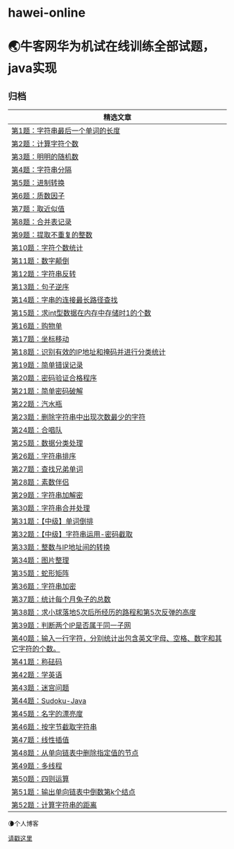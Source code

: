 # hawei-online

:earth_asia:牛客网华为机试在线训练全部试题，java实现
===============


归档
----

| **精选文章**                                                                                                                                                                                                                                                                                                                                                                                                                                                                                        |
|------------------------------------------------------------------------------------------------------------------------------------------------------------------------------------------------------------------------------------------------------------------------------------------------------------------------------------------------------------------------------------------------------------------------------------------------------------------------------------------------|
| [第1题：字符串最后一个单词的长度](https://github.com/JasonZhangCauc/hawei-online/blob/master/huawei-online/src/Test001.java)                                                                                                                                                                                                                                                                         |
| [第2题：计算字符个数](https://github.com/JasonZhangCauc/hawei-online/blob/master/huawei-online/src/Test002.java)                                                                                                                                                                                                                 |
| [第3题：明明的随机数](https://github.com/JasonZhangCauc/hawei-online/blob/master/huawei-online/src/Test003.java)                                                                                                                                                                                                                                                  |
| [第4题：字符串分隔](https://github.com/JasonZhangCauc/hawei-online/blob/master/huawei-online/src/Test004.java)                                                                                                                                               |
| [第5题：进制转换](https://github.com/JasonZhangCauc/hawei-online/blob/master/huawei-online/src/Test005.java)                                                                                                                                                                                                    |
| [第6题：质数因子](https://github.com/JasonZhangCauc/hawei-online/blob/master/huawei-online/src/Test006.java)                                                                                                                                                                                                                    |
| [第7题：取近似值](https://github.com/JasonZhangCauc/hawei-online/blob/master/huawei-online/src/Test007.java)                                                                                                                                                                                                                                                                |
| [第8题：合并表记录](https://github.com/JasonZhangCauc/hawei-online/blob/master/huawei-online/src/Test008.java)                                                                                                                                                                                                                                                                                                             |
| [第9题：提取不重复的整数](https://github.com/JasonZhangCauc/hawei-online/blob/master/huawei-online/src/Test009.java)                                                                                                                                                                                                                                                |
| [第10题：字符个数统计](https://github.com/JasonZhangCauc/hawei-online/blob/master/huawei-online/src/Test010.java)                                                                                                                                                                                                                                                      |
| [第11题：数字颠倒](https://github.com/JasonZhangCauc/hawei-online/blob/master/huawei-online/src/Test011.java)                                                                                                                                                                                                                              |
| [第12题：字符串反转](https://github.com/JasonZhangCauc/hawei-online/blob/master/huawei-online/src/Test012.java)                                                                                                                                                                                                                                                                                |
| [第13题：句子逆序](https://github.com/JasonZhangCauc/hawei-online/blob/master/huawei-online/src/Test013.java)                                                                                                                                                                                                                                                 |
| [第14题：字串的连接最长路径查找](https://github.com/JasonZhangCauc/hawei-online/blob/master/huawei-online/src/Test014.java)                                                                                                                                                                  |
| [第15题：求int型数据在内存中存储时1的个数](https://github.com/JasonZhangCauc/hawei-online/blob/master/huawei-online/src/Test015.java)                                                                                                                                                                                                                                                   |
| [第16题：购物单](https://github.com/JasonZhangCauc/hawei-online/blob/master/huawei-online/src/Test016.java)                                                                                                                                                                                             |
| [第17题：坐标移动](https://github.com/JasonZhangCauc/hawei-online/blob/master/huawei-online/src/Test017.java)                                                                                                                                                           |
| [第18题：识别有效的IP地址和掩码并进行分类统计](https://github.com/JasonZhangCauc/hawei-online/blob/master/huawei-online/src/Test018.java)                                                                                                                                      |
| [第19题：简单错误记录](https://github.com/JasonZhangCauc/hawei-online/blob/master/huawei-online/src/Test019.java)                                                                                                           |
| [第20题：密码验证合格程序](https://github.com/JasonZhangCauc/hawei-online/blob/master/huawei-online/src/Test020.java)                                                                                                |
| [第21题：简单密码破解](https://github.com/JasonZhangCauc/hawei-online/blob/master/huawei-online/src/Test021.java)                                                                                                                                        |
| [第22题：汽水瓶](https://github.com/JasonZhangCauc/hawei-online/blob/master/huawei-online/src/Test022.java)                                                                                                                                                                                                                                                                          |
| [第23题：删除字符串中出现次数最少的字符](https://github.com/JasonZhangCauc/hawei-online/blob/master/huawei-online/src/Test023.java)                                                                                                                                          |
| [第24题：合唱队](https://github.com/JasonZhangCauc/hawei-online/blob/master/huawei-online/src/Test024.java)                                                                                                                                                                                                                                  |
| [第25题：数据分类处理](https://github.com/JasonZhangCauc/hawei-online/blob/master/huawei-online/src/Test025.java)                                                                                                                 |
| [第26题：字符串排序](https://github.com/JasonZhangCauc/hawei-online/blob/master/huawei-online/src/Test026.java)                                                                                      |
| [第27题：查找兄弟单词](https://github.com/JasonZhangCauc/hawei-online/blob/master/huawei-online/src/Test027.java)                                 |
| [第28题：素数伴侣](https://github.com/JasonZhangCauc/hawei-online/blob/master/huawei-online/src/Test028.java)                                                                                                                        |
| [第29题：字符串加解密](https://github.com/JasonZhangCauc/hawei-online/blob/master/huawei-online/src/Test029.java)                                                                                                                                                                                                                                         |
| [第30题：字符串合并处理](https://github.com/JasonZhangCauc/hawei-online/blob/master/huawei-online/src/Test030.java)  |
| [第31题：【中级】单词倒排](https://github.com/JasonZhangCauc/hawei-online/blob/master/huawei-online/src/Test031.java)                                                                                                                                          |
| [第32题：【中级】字符串运用-密码截取](https://github.com/JasonZhangCauc/hawei-online/blob/master/huawei-online/src/Test032.java)                                                                                                                                                                  |
| [第33题：整数与IP地址间的转换](https://github.com/JasonZhangCauc/hawei-online/blob/master/huawei-online/src/Test033.java)                                                                                                                                                                                                                                        |
| [第34题：图片整理](https://github.com/JasonZhangCauc/hawei-online/blob/master/huawei-online/src/Test034.java)                                                                                                                                                                                                                                                   |
| [第35题：蛇形矩阵](https://github.com/JasonZhangCauc/hawei-online/blob/master/huawei-online/src/Test035.java)                                                                                                                                                                                            |
| [第36题：字符串加密](https://github.com/JasonZhangCauc/hawei-online/blob/master/huawei-online/src/Test036.java)                                                                                                                                                         |
| [第37题：统计每个月兔子的总数](https://github.com/JasonZhangCauc/hawei-online/blob/master/huawei-online/src/Test037.java)                                                                                                                                                                                                                     |
| [第38题：求小球落地5次后所经历的路程和第5次反弹的高度](https://github.com/JasonZhangCauc/hawei-online/blob/master/huawei-online/src/Test038.java)                                                                                                                                                                                                                                        |
| [第39题：判断两个IP是否属于同一子网](https://github.com/JasonZhangCauc/hawei-online/blob/master/huawei-online/src/Test039.java)                                                                                                                                                                                                                           |
| [第40题：输入一行字符，分别统计出包含英文字母、空格、数字和其它字符的个数。](https://github.com/JasonZhangCauc/hawei-online/blob/master/huawei-online/src/Test040.java)                                                                                                                                                                                                                           |
| [第41题：称砝码](https://github.com/JasonZhangCauc/hawei-online/blob/master/huawei-online/src/Test041.java)                                                                                                                                                                                               |
| [第42题：学英语](https://github.com/JasonZhangCauc/hawei-online/blob/master/huawei-online/src/Test042.java)                                                                                                                                                                                                |
| [第43题：迷宫问题](https://github.com/JasonZhangCauc/hawei-online/blob/master/huawei-online/src/Test043.java)                                                                                                                 |
| [第44题：Sudoku-Java](https://github.com/JasonZhangCauc/hawei-online/blob/master/huawei-online/src/Test044.java)                                                                                                                                                                                                                                                                                     |
| [第45题：名字的漂亮度](https://github.com/JasonZhangCauc/hawei-online/blob/master/huawei-online/src/Test045.java)                                                                                                                                                                                                                                                                      |
| [第46题：按字节截取字符串](https://github.com/JasonZhangCauc/hawei-online/blob/master/huawei-online/src/Test046.java)                                                                                                                                                                                                                                             |
| [第47题：线性插值](https://github.com/JasonZhangCauc/hawei-online/blob/master/huawei-online/src/Test047.java)                                                                                                                                                                                                      |
| [第48题：从单向链表中删除指定值的节点](https://github.com/JasonZhangCauc/hawei-online/blob/master/huawei-online/src/Test048.java)                                                                                                                                                                                 |
| [第49题：多线程](https://github.com/JasonZhangCauc/hawei-online/blob/master/huawei-online/src/Test049.java)                                                                                                                                                                                                                                                                         |
| [第50题：四则运算](https://github.com/JasonZhangCauc/hawei-online/blob/master/huawei-online/src/Test050.java)                                                                                                                                                                                                        |
| [第51题：输出单向链表中倒数第k个结点](https://github.com/JasonZhangCauc/hawei-online/blob/master/huawei-online/src/Test051.java)                                                                                                                                                           |
| [第52题：计算字符串的距离](https://github.com/JasonZhangCauc/hawei-online/blob/master/huawei-online/src/Test052.java)                                                                                                                                                 |


:waning_crescent_moon:个人博客

[请戳这里](http://www.jmzhang.top)


